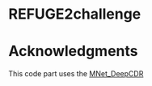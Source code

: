 # REFUGE2challenge

# Acknowledgments
This code part uses the [MNet_DeepCDR](https://github.com/HzFu/MNet_DeepCDR)

